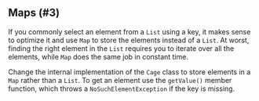 ## Maps (#3)

If you commonly select an element from a `List` using a key, it makes sense to
optimize it and use `Map` to store the elements instead of a `List`. At worst,
finding the right element in the `List` requires you to iterate over all the
elements, while `Map` does the same job in constant time.

Change the internal implementation of the `Cage` class to store elements in a
`Map` rather than a `List`. To get an element use the `getValue()` member
function, which throws a `NoSuchElementException` if the key is missing.